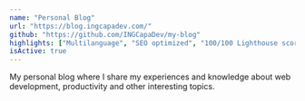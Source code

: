 ```yaml
---
name: "Personal Blog"
url: "https://blog.ingcapadev.com/"
github: "https://github.com/INGCapaDev/my-blog"
highlights: ["Multilanguage", "SEO optimized", "100/100 Lighthouse score", "PWA Ready", "Astro"]
isActive: true
---
```


My personal blog where I share my experiences and knowledge about web development, productivity and other interesting topics.